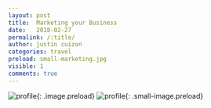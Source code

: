 ```yaml
---
layout: post
title:  Marketing your Business
date:   2018-02-27
permalink: /:title/
author: justin cuizon
categories: travel
preload: small-marketing.jpg 
visible: 1
comments: true
---
```


![profile]({{site.baseurl}}/assets/img/marketing.jpg){: .image.preload}
![profile]({{site.baseurl}}/assets/img/small-marketing.jpg){: .small-image.preload}

